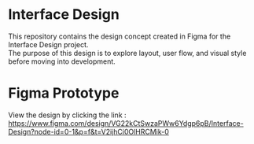 # Interface Design 
This repository contains the design concept created in Figma for the Interface Design project.  
The purpose of this design is to explore layout, user flow, and visual style before moving into development.
# Figma Prototype 
View the design by clicking the link :
https://www.figma.com/design/VG22kCtSwzaPWw6Ydgp6pB/Interface-Design?node-id=0-1&p=f&t=V2ijhCi0OlHRCMik-0
